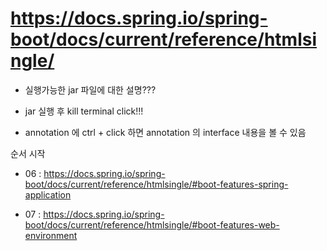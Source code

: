 # https://docs.spring.io/spring-boot/docs/current/reference/htmlsingle/

- 실행가능한 jar 파일에 대한 설명???

- jar 실행 후 kill terminal click!!!

- annotation 에 ctrl + click 하면 annotation 의 interface 내용을 볼 수 있음

순서 시작

- 06 : https://docs.spring.io/spring-boot/docs/current/reference/htmlsingle/#boot-features-spring-application

- 07 : https://docs.spring.io/spring-boot/docs/current/reference/htmlsingle/#boot-features-web-environment